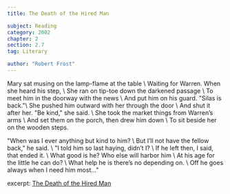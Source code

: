 ```yaml
---
title: The Death of the Hired Man

subject: Reading
category: 2002
chapter: 2
section: 2.7
tag: Literary

author: "Robert Frost"
---
```

Mary sat musing on the lamp-flame at the table \\
Waiting for Warren. When she heard his step, \\
She ran on tip-toe down the darkened passage \\
To meet him in the doorway with the news \\
And put him on his guard. "Silas is back."\\
She pushed him outward with her through the door \\
And shut it after her. "Be kind," she said. \\
She took the market things from Warren’s arms \\
And set them on the porch, then drew him down \\
To sit beside her on the wooden steps. 

"When was I ever anything but kind to him? \\
But I’ll not have the fellow back," he said. \\
"I told him so last haying, didn’t I? \\
If he left then, I said, that ended it. \\
What good is he? Who else will harbor him \\
At his age for the little he can do? \\
What help he is there’s no depending on. \\
Off he goes always when I need him most..."

excerpt: [The Death of the Hired Man](ttps://www.poetryfoundation.org/poems-and-poets/poems/detail/44261)